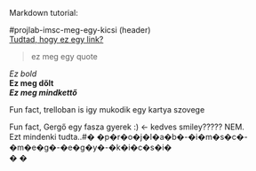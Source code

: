 Markdown tutorial:  

#projlab-imsc-meg-egy-kicsi (header)  
[Tudtad, hogy ez egy link?](wikipedia.hu)  
 >ez meg egy quote  

*Ez bold*  
**Ez meg dőlt**  
***Ez meg mindkettő***  

Fun fact, trelloban is igy mukodik egy kartya szovege  

Fun fact, Gergő egy fasza gyerek :) <- kedves smiley????? NEM.  
Ezt mindenki tudta..#� �p�r�o�j�l�a�b�-�i�m�s�c�-�m�e�g�-�e�g�y�-�k�i�c�s�i�  
�
�
